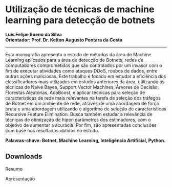 # Utilização de  técnicas de machine learning para detecção de botnets
**Luis Felipe Bueno da Silva**  
**Orientador: Prof. Dr. Kelton Augusto Pontara da Costa**
***
Esta monografia apresenta o estudo de métodos da área de Machine Learning aplicados para a área de detecção de Botnets, redes de computadores comprometidos que são controlados por um invasor com o fim de executar atividades como ataques DDoS, roubos de dados, entre outras ações maliciosas. Este trabalho é focado em estudar a eficiência dos classificadores mais utilizados em estudos anteriores da área, utilizando as técnicas de Naive Bayes, Support Vector Machines, Árvores de Decisão, Florestas Aleatórias, AdaBoost, e aplicar técnicas para seleção de características de rede mais relevantes na tarefa de seleção dos tráfegos de Botnet em um ambiente de rede, através de uma abordagem de força bruta e uma abordagem utilizando o algoritmo de seleção de características Recursive Feature Elimination. Busca também estudar a relevância de técnicas de otimização de hiper-parâmetros dos estimadores, com o objetivo de aumentar a acurácia. Por fim, são apresentadas conclusões com base nos resultados obtidos no estudo.  

**Palavras-chave: Botnet, Machine Learning, Inteligência Artificial, Python.**

## Downloads

<p><a :href="$withBase('/files/resumo_luis_fel.doc')" download>Resumo</a></p>
<p><a :href="$withBase('/files/apresen_luis_fel.pdf')" download>Apresentação</a></p>
